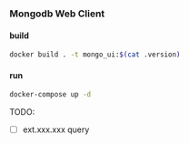 ### Mongodb Web Client

#### build

```bash
docker build . -t mongo_ui:$(cat .version)
```

#### run

```bash
docker-compose up -d
```

TODO:
- [ ] ext.xxx.xxx query